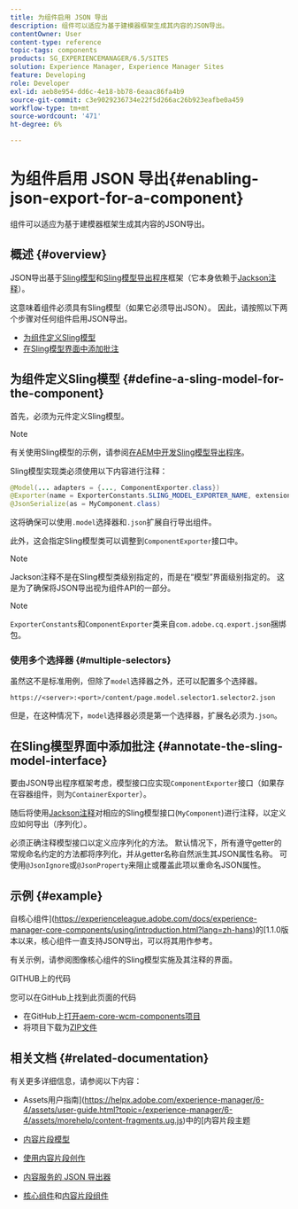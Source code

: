 ```yaml
---
title: 为组件启用 JSON 导出
description: 组件可以适应为基于建模器框架生成其内容的JSON导出。
contentOwner: User
content-type: reference
topic-tags: components
products: SG_EXPERIENCEMANAGER/6.5/SITES
solution: Experience Manager, Experience Manager Sites
feature: Developing
role: Developer
exl-id: aeb8e954-dd6c-4e18-bb78-6eaac86fa4b9
source-git-commit: c3e9029236734e22f5d266ac26b923eafbe0a459
workflow-type: tm+mt
source-wordcount: '471'
ht-degree: 6%

---
```


# 为组件启用 JSON 导出{#enabling-json-export-for-a-component}

组件可以适应为基于建模器框架生成其内容的JSON导出。

## 概述 {#overview}

JSON导出基于[Sling模型](https://sling.apache.org/documentation/bundles/models.html)和[Sling模型导出程序](https://sling.apache.org/documentation/bundles/models.html#exporter-framework-since-130)框架（它本身依赖于[Jackson注释](https://github.com/FasterXML/jackson-annotations/wiki/Jackson-Annotations)）。

这意味着组件必须具有Sling模型（如果它必须导出JSON）。 因此，请按照以下两个步骤对任何组件启用JSON导出。

* [为组件定义Sling模型](/help/sites-developing/json-exporter-components.md#define-a-sling-model-for-the-component)
* [在Sling模型界面中添加批注](#annotate-the-sling-model-interface)

## 为组件定义Sling模型 {#define-a-sling-model-for-the-component}

首先，必须为元件定义Sling模型。

>[!NOTE]
>
>有关使用Sling模型的示例，请参阅[在AEM中开发Sling模型导出程序](https://experienceleague.adobe.com/docs/experience-manager-learn/foundation/development/develop-sling-model-exporter.html?lang=zh-hans)。

Sling模型实现类必须使用以下内容进行注释：

```java
@Model(... adapters = {..., ComponentExporter.class})
@Exporter(name = ExporterConstants.SLING_MODEL_EXPORTER_NAME, extensions = ExporterConstants.SLING_MODEL_EXTENSION)
@JsonSerialize(as = MyComponent.class)
```

这将确保可以使用`.model`选择器和`.json`扩展自行导出组件。

此外，这会指定Sling模型类可以调整到`ComponentExporter`接口中。

>[!NOTE]
>
>Jackson注释不是在Sling模型类级别指定的，而是在“模型”界面级别指定的。 这是为了确保将JSON导出视为组件API的一部分。

>[!NOTE]
>
>`ExporterConstants`和`ComponentExporter`类来自`com.adobe.cq.export.json`捆绑包。

### 使用多个选择器 {#multiple-selectors}

虽然这不是标准用例，但除了`model`选择器之外，还可以配置多个选择器。

```
https://<server>:<port>/content/page.model.selector1.selector2.json
```

但是，在这种情况下，`model`选择器必须是第一个选择器，扩展名必须为`.json`。

## 在Sling模型界面中添加批注 {#annotate-the-sling-model-interface}

要由JSON导出程序框架考虑，模型接口应实现`ComponentExporter`接口（如果存在容器组件，则为`ContainerExporter`）。

随后将使用[Jackson注释](https://github.com/FasterXML/jackson-annotations/wiki/Jackson-Annotations)对相应的Sling模型接口(`MyComponent`)进行注释，以定义应如何导出（序列化）。

必须正确注释模型接口以定义应序列化的方法。 默认情况下，所有遵守getter的常规命名约定的方法都将序列化，并从getter名称自然派生其JSON属性名称。 可使用`@JsonIgnore`或`@JsonProperty`来阻止或覆盖此项以重命名JSON属性。

## 示例 {#example}

自核心组件](https://experienceleague.adobe.com/docs/experience-manager-core-components/using/introduction.html?lang=zh-hans)的[1.1.0版本以来，核心组件一直支持JSON导出，可以将其用作参考。

有关示例，请参阅图像核心组件的Sling模型实施及其注释的界面。

GITHUB上的代码

您可以在GitHub上找到此页面的代码

* 在GitHub上[打开aem-core-wcm-components项目](https://github.com/Adobe-Marketing-Cloud/aem-core-wcm-components)
* 将项目下载为[ZIP文件](https://github.com/Adobe-Marketing-Cloud/aem-core-wcm-components/archive/master.zip)

## 相关文档 {#related-documentation}

有关更多详细信息，请参阅以下内容：

* Assets用户指南](https://helpx.adobe.com/experience-manager/6-4/assets/user-guide.html?topic=/experience-manager/6-4/assets/morehelp/content-fragments.ug.js)中的[内容片段主题

* [内容片段模型](/help/assets/content-fragments/content-fragments-models.md)
* [使用内容片段创作](/help/sites-authoring/content-fragments.md)
* [内容服务的 JSON 导出器](/help/sites-developing/json-exporter.md)
* [核心组件](https://experienceleague.adobe.com/docs/experience-manager-core-components/using/introduction.html?lang=zh-hans)和[内容片段组件](https://helpx.adobe.com/experience-manager/core-components/using/content-fragment-component.html)
